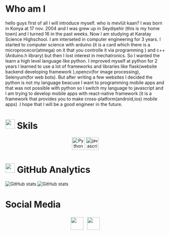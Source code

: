 # Who am I
hello guys first of all l will introduce myself. who is mevlüt kaan? l was born in Konya at 17 nov. 2004 and l was grew up in Seydişehir (this is my home town) and l turned 16 in the past weeks. Now l am studying at Karatay Science Highschool. I am interseted in computer engineering for 3 years. l started to computer science with arduino (it is a card which there is a microprocecor(atmega) on it that you controlle it via programming )
and c++ (Arduino.h library) but then I lost interest in mechatronics. So l wanted the learn a high level language like python. I improved myself at  python for 2 years l learned to use a lot of frameworks and libraries like flask(website backend developing framework ),opencv(for image processing), Selenyum(for web bots). But after writing a few websites l decided the python is not my language beacuse l want to programming mobile apps and that was not possible with python so l switch my language to javascript and l am trying to develop mobile apps with react-native framework (it is a framework that provides you to make cross-platform(android,ios) mobile apps) .l hope that l will be a good engineer in the future.

# <img src="https://github.githubassets.com/images/icons/emoji/unicode/1f6e0.png" width="30" height="30"/> Skils
<p align="center">
<img src="https://cdn.jsdelivr.net/npm/simple-icons@v3/icons/python.svg" alt="Python" height="40" >
<img src="https://cdn.jsdelivr.net/npm/simple-icons@v3/icons/javascript.svg" alt="javascript" height="40" >
<p>
 
# <img src="https://github.githubassets.com/images/icons/emoji/unicode/2699.png"  width="30" height="30"/> GitHub Analytics
![GitHub stats](https://github-readme-stats.vercel.app/api?username=kaankarakoc42&show_icons=true&theme=tokyonight)
![GitHub stats](https://github-readme-stats.vercel.app/api/top-langs/?username=kaankarakoc42&theme=tokyonight)


# Social Media
<p align="center">
<a href="mailto:karakockaan326@gamil.com"> <img src="https://cdn.jsdelivr.net/npm/simple-icons@v3/icons/gmail.svg" height="40" style="vertical-align:top; margin:4px"><a/>
 <a href="https://www.instagram.com/kaankarakoc42/"> <img src="https://cdn.jsdelivr.net/npm/simple-icons@v3/icons/instagram.svg"  height="40" style="vertical-align:top; margin:4px"><a/>
 <p/>
